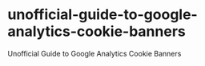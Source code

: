 # unofficial-guide-to-google-analytics-cookie-banners
Unofficial Guide to Google Analytics Cookie Banners
